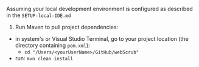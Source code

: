 Assuming your local development environment is configured as described in the `SETUP-local-IDE.md`
1. Run Maven to pull project dependencies:
 - in system's or Visual Studio Terminal, go to your project location (the directory containing `pom.xml`):
    - `cd "/Users/<yourUserName>/GitHub/webScrub"`
 - run: `mvn clean install`
